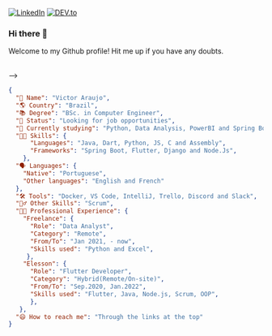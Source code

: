 [![LinkedIn][linkedin-shield]][linkedin-url]  [![DEV.to][devto-shield]][devto-url]   

### Hi there 👋

Welcome to my Github profile! Hit me up if you have any doubts.
<br/><br/>
<!-- 🔭 Looking for job opportunities.

💻 My skills include Flutter/Dart, Java, Python, HTML/CSS/JS, C and Assembly.

<!-- 🌱 I’m currently studying Spring/Spring Boot. -->
 -->
<!-- 📫 How to reach me:  -->
```json
{
  "🧔 Name": "Victor Araujo",
  "🌎 Country": "Brazil",
  "📚 Degree": "BSc. in Computer Engineer",
  "🔭 Status": "Looking for job opportunities",
  "🌱 Currently studying": "Python, Data Analysis, PowerBI and Spring Boot",
  "👨‍💻 Skills": {
      "Languages": "Java, Dart, Python, JS, C and Assembly",
      "Frameworks": "Spring Boot, Flutter, Django and Node.Js",
    },
  "🗣️ Languages": {
    "Native": "Portuguese",
    "Other languages": "English and French"
  },
  "🛠️ Tools": "Docker, VS Code, IntelliJ, Trello, Discord and Slack",
  "🧙‍♂️ Other Skills": "Scrum",
  "👨‍💼 Professional Experience": {
    "Freelance": {
      "Role": "Data Analyst",
      "Category": "Remote",
      "From/To": "Jan 2021, - now",
      "Skills used": "Python and Excel",
     },
    "Elesson": {
      "Role": "Flutter Developer",
      "Category": "Hybrid(Remote/On-site)",
      "From/To": "Sep.2020, Jan.2022",
      "Skills used": "Flutter, Java, Node.js, Scrum, OOP",
      },
   },
  "😄 How to reach me": "Through the links at the top"
}
```

<!-- [<img src="https://github.com/FortAwesome/Font-Awesome/blob/master/svgs/brands/linkedin.svg" width=35 alt="Victor's LinkedIn">](https://www.linkedin.com/in/victorfa/)
[<img src="https://github.com/FortAwesome/Font-Awesome/blob/master/svgs/brands/github-square.svg" width=35 alt="Victor's landing page">](https://farvic.github.io/)
[<img src="https://github.com/FortAwesome/Font-Awesome/blob/master/svgs/brands/dev.svg" width=35 alt="Victor's dev.to">](https://dev.to/farvic) -->


[linkedin-shield]: https://img.shields.io/badge/-LinkedIn-blue.svg?style=for-the-badge
[linkedin-url]: https://linkedin.com/in/victorfa
[devto-shield]: https://img.shields.io/badge/-Dev-To.svg?style=for-the-badge&logo=dev.to&color=black
[devto-url]: https://dev.to/farvic
<!--
[<img src="https://github.com/FortAwesome/Font-Awesome/blob/master/svgs/brands/twitter-square.svg" width=35 alt="Victor's Twitter">](https://www.twitter.com/vicommit/)
-->



<!--
**farvic/farvic** is a ✨ _special_ ✨ repository because its `README.md` (this file) appears on your GitHub profile.

My journey as a developer did not start with a "Hello World". In fact, it all started when I decided do create a Ragnarok Online game server. There I had my first contact with PHP, MySQL, Apache and C. I learned how to write my first script looking for patterns in the files of other NPC's (Non-Player Character).

- 🔭 I’m currently working on ...
- 🌱 I’m currently learning HTML, CSS, Javascript, PHP and Django.
- 💻 My skills include Python, Flutter, Java and C.
- 👯 I’m looking to collaborate on ...
- 🤔 I’m looking for help with ...
- 💬 Ask me about ...
- 📫 How to reach me: ...
- 😄 Pronouns: ...
- ⚡ Fun fact: ...
-->

